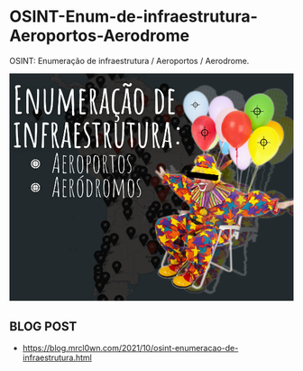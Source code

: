 # OSINT-Enum-de-infraestrutura-Aeroportos-Aerodrome
OSINT: Enumeração de infraestrutura / Aeroportos / Aerodrome.

![baner](/prints/banner.png)

## BLOG POST
 - https://blog.mrcl0wn.com/2021/10/osint-enumeracao-de-infraestrutura.html

